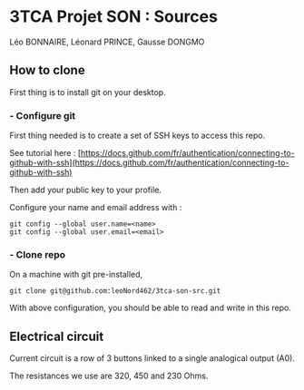 # 3TCA Projet SON : Sources

Léo BONNAIRE, Léonard PRINCE, Gausse DONGMO

## How to clone

First thing is to install git on your desktop.

### - Configure git

First thing needed is to create a set of SSH keys to access this repo.

See tutorial here : [https://docs.github.com/fr/authentication/connecting-to-github-with-ssh](https://docs.github.com/fr/authentication/connecting-to-github-with-ssh)

Then add your public key to your profile.

Configure your name and email address with :

```shell
git config --global user.name=<name>
git config --global user.email=<email>
```

### - Clone repo 

On a machine with git pre-installed,

```shell
git clone git@github.com:leoNord462/3tca-son-src.git
```

With above configuration, you should be able to read and write in this repo.

## Electrical circuit

Current circuit is a row of 3 buttons linked to a single analogical output (A0).

The resistances we use are 320, 450 and 230 Ohms.